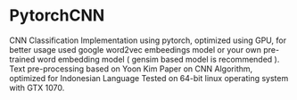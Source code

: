 # PytorchCNN
CNN Classification Implementation using pytorch, optimized using GPU, for better usage used google word2vec embeedings model or your own pre-trained word embedding model ( gensim based model is recommended ).
Text pre-processing based on Yoon Kim Paper on CNN Algorithm, optimized for Indonesian Language
Tested on 64-bit linux operating system with GTX 1070.
